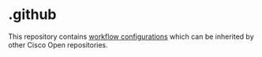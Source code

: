 # .github

This repository contains [workflow configurations](https://docs.github.com/en/actions/using-workflows/reusing-workflows) which can be inherited by other Cisco Open repositories.
